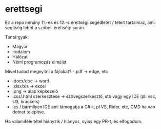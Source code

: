 # erettsegi
Ez a repo néhány 11.-es és 12.-s érettségi segédletet / tételt tartalmaz, ami segitség lehet a szóbeli érettségi során.

Tantárgyak:
- Magyar
- Irodalom
- Hálózat
- Némi programozás elmélet

Mivel tudod megnyítni a fájlokat?
-.pdf -> edge, etc
- .docx/doc -> word
- .xlsx/xls -> excel
- .png -> alap képkezelő
- .css/.html szerkesztése -> szövegszerkesztő, stb vagy egy IDE (pl: vsc, sl3, brackets)
- .cs / bármilyen IDE ami támogatja a C#-t, pl VS, Rider, etc, CMD ha van dotnet telepítve.

Ha valamiféle tétel hiányzik / hiányos, nyiss egy PR-t, és elfogadom.


